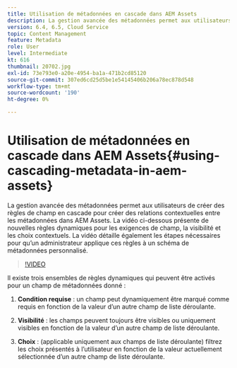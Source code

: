 ```yaml
---
title: Utilisation de métadonnées en cascade dans AEM Assets
description: La gestion avancée des métadonnées permet aux utilisateurs de créer des règles de champ en cascade pour créer des relations contextuelles entre les métadonnées dans AEM Assets. La vidéo ci-dessous présente de nouvelles règles dynamiques pour les exigences de champ, la visibilité et les choix contextuels. La vidéo détaille également les étapes nécessaires pour qu’un administrateur applique ces règles à un schéma de métadonnées personnalisé.
version: 6.4, 6.5, Cloud Service
topic: Content Management
feature: Metadata
role: User
level: Intermediate
kt: 616
thumbnail: 20702.jpg
exl-id: 73e793e0-a20e-4954-ba1a-471b2cd85120
source-git-commit: 307ed6cd25d5be1e54145406b206a78ec878d548
workflow-type: tm+mt
source-wordcount: '190'
ht-degree: 0%

---
```


# Utilisation de métadonnées en cascade dans AEM Assets{#using-cascading-metadata-in-aem-assets}

La gestion avancée des métadonnées permet aux utilisateurs de créer des règles de champ en cascade pour créer des relations contextuelles entre les métadonnées dans AEM Assets. La vidéo ci-dessous présente de nouvelles règles dynamiques pour les exigences de champ, la visibilité et les choix contextuels. La vidéo détaille également les étapes nécessaires pour qu’un administrateur applique ces règles à un schéma de métadonnées personnalisé.

>[!VIDEO](https://video.tv.adobe.com/v/20702/?quality=12&learn=on)

Il existe trois ensembles de règles dynamiques qui peuvent être activés pour un champ de métadonnées donné :

1. **Condition requise** : un champ peut dynamiquement être marqué comme requis en fonction de la valeur d’un autre champ de liste déroulante.

2. **Visibilité** : les champs peuvent toujours être visibles ou uniquement visibles en fonction de la valeur d’un autre champ de liste déroulante.

3. **Choix** : (applicable uniquement aux champs de liste déroulante) filtrez les choix présentés à l’utilisateur en fonction de la valeur actuellement sélectionnée d’un autre champ de liste déroulante.
